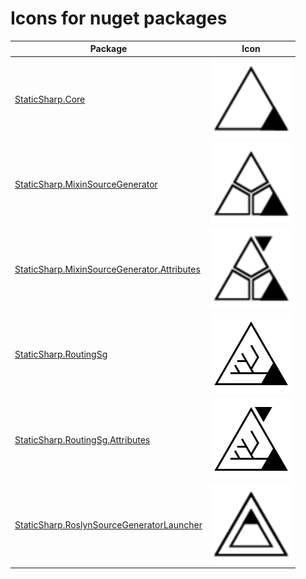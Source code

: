 # Icons for nuget packages

Package | Icon
--- | ---
[StaticSharp.Core](https://www.nuget.org/packages/StaticSharp.Core) | <img src="Core.png" width="128px"/>
[StaticSharp.MixinSourceGenerator](https://www.nuget.org/packages/StaticSharp.MixinSourceGenerator) | <img src="MixinSourceGenerator.png" width="128px"/>
[StaticSharp.MixinSourceGenerator.Attributes](https://www.nuget.org/packages/StaticSharp.MixinSourceGenerator.Attributes) | <img src="MixinSourceGenerator.Attributes.png" width="128px"/>
[StaticSharp.RoutingSg](https://www.nuget.org/packages/StaticSharp.RoutingSg) | <img src="RoutingSg.png" width="128px"/>
[StaticSharp.RoutingSg.Attributes](https://www.nuget.org/packages/StaticSharp.RoutingSg.Attributes) | <img src="RoutingSg.Attributes.png" width="128px"/>
[StaticSharp.RoslynSourceGeneratorLauncher](https://www.nuget.org/packages/StaticSharp.RoslynSourceGeneratorLauncher) | <img src="RoslynSourceGeneratorLauncher.png" width="128px"/>


